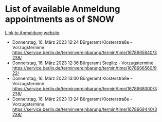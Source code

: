 # List of available Anmeldung appointments as of $NOW
[Link to Anmeldung website](https://service.berlin.de/terminvereinbarung/termin/tag.php?termin=1&anliegen[]=120686&dienstleisterlist=122210,122217,327316,122219,327312,122227,327314,122231,327346,122243,327348,122254,122252,329742,122260,329745,122262,329748,122271,327278,122273,327274,122277,327276,330436,122280,327294,122282,327290,122284,327292,122291,327270,122285,327266,122286,327264,122296,327268,150230,329760,122297,327286,122294,327284,122312,329763,122314,329775,122304,327330,122311,327334,122309,327332,317869,122281,327352,122279,329772,122283,122276,327324,122274,327326,122267,329766,122246,327318,122251,327320,122257,327322,122208,327298,122226,327300&herkunft=http%3A%2F%2Fservice.berlin.de%2Fdienstleistung%2F120686%2F)
- Donnerstag, 16. März 2023 12:24 Bürgeramt Klosterstraße - Vorzugstermine https://service.berlin.de/terminvereinbarung/termin/time/1678965840/3238/
- Donnerstag, 16. März 2023 12:36 Bürgeramt Steglitz - Vorzugstermine https://service.berlin.de/terminvereinbarung/termin/time/1678966560/922/
- Donnerstag, 16. März 2023 13:00 Bürgeramt Klosterstraße - Vorzugstermine https://service.berlin.de/terminvereinbarung/termin/time/1678968000/3238/
- Donnerstag, 16. März 2023 13:24 Bürgeramt Klosterstraße - Vorzugstermine https://service.berlin.de/terminvereinbarung/termin/time/1678969440/3238/
